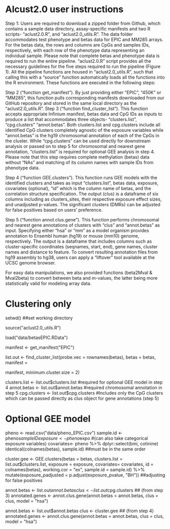 # Alcust2.0 user instructions

Step 1: Users are required to download a zipped folder from Github, which contains a sample data directory, assay-specific manifests and two R scripts- “aclust2.0.R”, and “aclust2.0_utils.R”. The data folder accommodates test phenotype and betas data for EPIC and MM285 arrays. For the betas data, the rows and columns are CpGs and samples IDs, respectively, with each row of the phenotype data representing an individual sample. Please note that complete betas and phenotype data is required to run the entire pipeline. “aclust2.0.R” script provides all the necessary guidelines for the five steps required to run the pipeline (Figure 1). All the pipeline functions are housed in “aclust2.0_utils.R”, such that calling this with a “source” function automatically loads all the functions into the R environment. These functions are executed in the following steps: 

Step 2 (“function get_manifest”). By just providing either “EPIC”, “450K” or “MM285”, this function pulls corresponding manifests downloaded from our GitHub repository and stored in the same local directory as the “aclust2.0_utils.R”. 
Step 3 (“function find_cluster_list”). This function accepts appropriate Infinium manifest, betas data and CpG IDs as inputs to produce a list that accommodates three objects- “clusters.list”,  “cpg.clusters” “annot.betas”. Both clusters.list and cpg.clusters include all identified CpG clusters completely agnostic of the exposure variables while “annot.betas” is the hg19 chromosomal annotation of each of the CpGs in the cluster. While “cpg.clusters” can be used directly for downstream analysis or passed on to step 5 for chromosomal and nearest gene annotation, “clusters.list” is required for optional GEE analysis in step 4.  Please note that this step requires complete methylation (betas) data without “NAs” and matching of its column names with sample IDs from phenotype data. 

Step 4 (“function GEE.clusters”). This function runs GEE models with the identified clusters and takes as input “clusters.list”, betas data, exposure, covariates (optional), “id” which is the column name of betas, and the correlation structure specification. The output (clus) is a dataframe of six columns including as clusters_sites, their respective exposure effect sizes, and unadjusted p-values. The significant clusters (DMRs) can be adjusted for false positives based on users’ preference. 

Step 5 (“function annot.clus.gene”). This function performs chromosomal and nearest gene annotations of clusters with “clus” and “annot.betas” as input. Specifying either “hsa” or “mm” as a model organism provides annotation to Ensembl human (hg19) or mouse (mm10) genome, respectively. The output is a dataframe that includes columns such as cluster-specific coordinates (seqnames, start, end), gene names, cluster names and distance to feature. To convert resulting annotation files from hg19 assembly to hg38, users can apply a “liftover” tool available at the UCSC genome browser.

For easy data manipulations, we also provided functions (beta2Mval & Mval2beta) to convert between beta and m-values, the latter being more statistically valid for modeling array data.

# Clustering only


setwd() ##set working directory

source("aclust2.0_utils.R")

load("data/betasEPIC.RData")

manifest <- get_manifest("EPIC")

list.out <- find_cluster_list(probe.vec = rownames(betas), betas = betas, manifest = 

manifest, minimum.cluster.size = 2)

clusters.list <- list.out$clusters.list #required for optional GEE model in step 4
annot.betas <- list.out$annot.betas #required chromosomal annotation in step 5
cpg.clusters <- list.out$cpg.clusters #Includes only the CpG clusters which can be passed directly as clus object for gene annotations (step 5)


# Optional GEE model


pheno <- read.csv("data/pheno_EPIC.csv") 
sample.id  <- pheno$sampleID
exposure <- pheno$expo #(can also take categorical exposure variables)
covariates<- pheno %>% dplyr::select(bmi, cotinine)
identical(colnames(betas), sample.id) ##must be in the same order

cluster.gee <- GEE.clusters(betas = betas, clusters.list = list.out$clusters.list, exposure = exposure, covariates= covariates, id = colnames(betas), working.cor = "ex", sample.id = sample.id) %>% mutate(exposure_padjusted = p.adjust(exposure_pvalue, "BH")) ##adjusting for false positives

annot.betas <- list.out$annot.betas
clus <- list.out$cpg.clusters ## (from step 3)
annotated.genes <- annot.clus.gene(annot.betas = annot.betas, clus = clus, model = "hsa")

annot.betas <- list.out$annot.betas
clus <- cluster.gee ## (from step 4)
annotated.genes <- annot.clus.gene(annot.betas = annot.betas, clus = clus, model = "hsa") 



